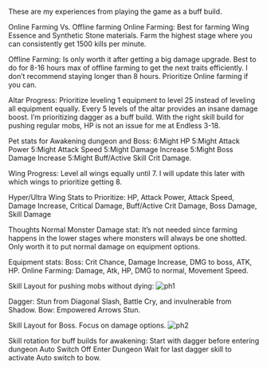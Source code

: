 These are my experiences from playing the game as a buff build.

Online Farming Vs. Offline farming
Online Farming: Best for farming Wing Essence and Synthetic Stone materials. Farm the highest stage where you can consistently get 1500 kills per minute.

Offline Farming: Is only worth it after getting a big damage upgrade. Best to do for 8-16 hours max of offline farming to get the next traits efficiently. I don’t recommend staying longer than 8 hours. Prioritize Online farming if you can.

Altar Progress:
Prioritize leveling 1 equipment to level 25 instead of leveling all equipment equally. Every 5 levels of the altar provides an insane damage boost. I’m prioritizing dagger as a buff build. With the right skill build for pushing regular mobs, HP is not an issue for me at Endless 3-18.

Pet stats for Awakening dungeon and Boss:
6:Might HP
5:Might Attack Power
5:Might Attack Speed
5:Might Damage Increase
5:Might Boss Damage Increase
5:Might Buff/Active Skill Crit Damage.

Wing Progress:
Level all wings equally until 7. I will update this later with which wings to prioritize getting 8.

Hyper/Ultra Wing Stats to Prioritize:
HP, Attack Power, Attack Speed, Damage Increase, Critical Damage, Buff/Active Crit Damage, Boss Damage, Skill Damage

Thoughts Normal Monster Damage stat: It’s not needed since farming happens in the lower stages where monsters will always be one shotted. Only worth it to put normal damage on equipment options.

Equipment stats:
Boss: Crit Chance, Damage Increase, DMG to boss, ATK, HP.
Online Farming: Damage, Atk, HP, DMG to normal, Movement Speed.


Skill Layout for pushing mobs without dying:
![ph1](https://github.com/borkmanbork/Pixel-Hunter/assets/142642202/a4365b3e-e46b-4618-882a-7ab2ddabbf76)

Dagger: Stun from Diagonal Slash, Battle Cry, and invulnerable from Shadow.
Bow: Empowered Arrows Stun.

Skill Layout for Boss. Focus on damage options.
![ph2](https://github.com/borkmanbork/Pixel-Hunter/assets/142642202/cbfecfdd-e6ee-49f0-b81f-d0f81ddf738f)

Skill rotation for buff builds for awakening:
Start with dagger before entering dungeon
Auto Switch Off
Enter Dungeon 
Wait for last dagger skill to activate
Auto switch to bow.
